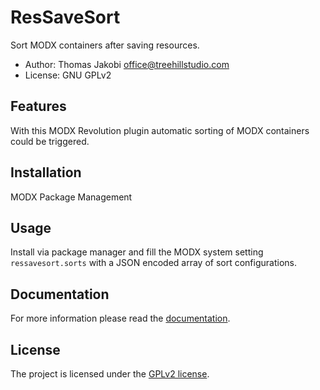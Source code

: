 # ResSaveSort

Sort MODX containers after saving resources.

- Author: Thomas Jakobi <office@treehillstudio.com>
- License: GNU GPLv2

## Features

With this MODX Revolution plugin automatic sorting of MODX containers could be
triggered.

## Installation

MODX Package Management

## Usage

Install via package manager and fill the MODX system setting `ressavesort.sorts`
with a JSON encoded array of sort configurations.

## Documentation

For more information please read the [documentation](https://jako.github.io/ResSaveSort/).

## License

The project is licensed under the [GPLv2 license](https://github.com/Jako/ResSaveSort/blob/master/core/components/ressavesort/docs/license.md).
